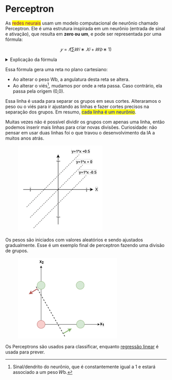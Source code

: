 # Perceptron

As <mark style="color:purple;">redes neurais</mark> usam um modelo computacional de neurônio chamado
&#x20;Perceptron. Ele é uma estrutura inspirada em um neurônio (entrada de sinal e ativação), que resulta em **zero ou um**, e pode ser representada por uma fórmula:

$$
𝑦 = 𝑓 (∑ 𝑊𝑖 ∗ 𝑋𝑖 + 𝑊𝑏 ∗ 1)
$$

<details>

<summary>Explicação da fórmula</summary>

* f() uma função degrau, forçando o resultado a ser 0 ou 1.
* 𝑊𝑏
  &#x20;é um peso para uma entrada especial que será discutida em breve.
* A parte interna é uma soma ponderada das entradas, vamos entender como isso
  &#x20;funciona, pensando em uma única entrada.

</details>

Essa fórmula gera uma reta no plano cartesiano:

* Ao alterar o peso Wb, a angulatura desta reta se altera.
* Ao alterar o viés[^1], mudamos por onde a reta passa. Caso contrário, ela passa pela origem (0,0).

Essa linha é usada para separar os grupos em seus cortes. Alteraramos o peso ou o viés para ir ajustando as linhas e fazer cortes precisos na separação dos grupos. Em resumo, <mark style="color:blue;">cada linha é um neurônio</mark>.

Muitas vezes não é possível dividir os grupos com apenas uma linha, então podemos inserir mais linhas para criar novas divisões. Curiosidade: não pensar em usar duas linhas foi o que travou o desenvolvimento da IA a muitos anos atrás.

<figure><img src="../../../../.gitbook/assets/image (1).png" alt="" width="263"><figcaption></figcaption></figure>

Os pesos são iniciados com valores aleatórios e sendo ajustados gradualmente. Esse é um exemplo final de perceptron fazendo uma divisão de grupos.

<figure><img src="../../../../.gitbook/assets/image (2).png" alt="" width="309"><figcaption></figcaption></figure>

Os Perceptrons são usados para classificar, enquanto [regressão linear](regressao-linear.md) é usada para prever.

[^1]: Sinal/dendrito do neurônio, que é constantemente igual a 1 e estará associado a um
    &#x20;peso 𝑊b.

